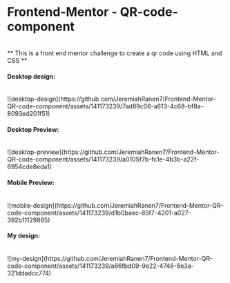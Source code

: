 # Frontend-Mentor - QR-code-component
<br>
** This is a front end mentor challenge to create a qr code using HTML and CSS **
<br>

#### Desktop design:
<br>
![desktop-design](https://github.com/JeremiahRanen7/Frontend-Mentor-QR-code-component/assets/141173239/7ad89c06-a613-4c68-bf8a-8093ed201f51)

#### Desktop Preview:
<br>
![desktop-preview](https://github.com/JeremiahRanen7/Frontend-Mentor-QR-code-component/assets/141173239/a0105f7b-fc1e-4b3b-a22f-6954cde8eda1)

#### Mobile Preview:
<br>
![mobile-design](https://github.com/JeremiahRanen7/Frontend-Mentor-QR-code-component/assets/141173239/d1b0baec-85f7-4201-a027-392b11129865)

#### My design:
<br>
![my-design](https://github.com/JeremiahRanen7/Frontend-Mentor-QR-code-component/assets/141173239/a66fbd09-9e22-4746-8e3a-321ddadcc774)





